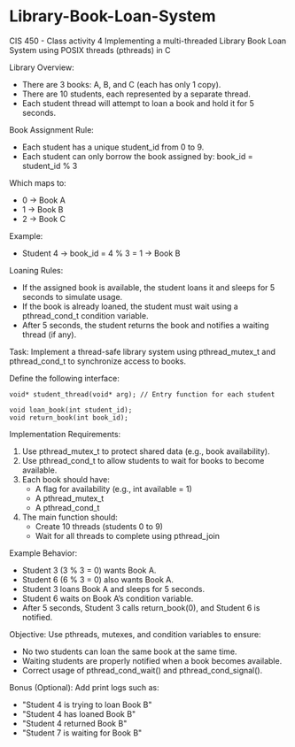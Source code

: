 # Library-Book-Loan-System

CIS 450 - Class activity 4
Implementing a multi-threaded Library Book Loan System using POSIX threads (pthreads) in C

Library Overview:
- There are 3 books: A, B, and C (each has only 1 copy).
- There are 10 students, each represented by a separate thread.
- Each student thread will attempt to loan a book and hold it for 5 seconds.

Book Assignment Rule:
- Each student has a unique student_id from 0 to 9.
- Each student can only borrow the book assigned by: book_id = student_id % 3

Which maps to:
- 0 → Book A
- 1 → Book B
- 2 → Book C

Example:
- Student 4 → book_id = 4 % 3 = 1 → Book B

Loaning Rules:
- If the assigned book is available, the student loans it and sleeps for 5 seconds to simulate usage.
- If the book is already loaned, the student must wait using a pthread_cond_t condition variable.
- After 5 seconds, the student returns the book and notifies a waiting thread (if any).

Task:
Implement a thread-safe library system using pthread_mutex_t and pthread_cond_t to synchronize access to books.

Define the following interface:

    void* student_thread(void* arg); // Entry function for each student

    void loan_book(int student_id);
    void return_book(int book_id);

Implementation Requirements:
1. Use pthread_mutex_t to protect shared data (e.g., book availability).
2. Use pthread_cond_t to allow students to wait for books to become available.
3. Each book should have:
    - A flag for availability (e.g., int available = 1)
    - A pthread_mutex_t
    - A pthread_cond_t
4. The main function should:
    - Create 10 threads (students 0 to 9)
    - Wait for all threads to complete using pthread_join

Example Behavior:
- Student 3 (3 % 3 = 0) wants Book A.
- Student 6 (6 % 3 = 0) also wants Book A.
- Student 3 loans Book A and sleeps for 5 seconds.
- Student 6 waits on Book A’s condition variable.
- After 5 seconds, Student 3 calls return_book(0), and Student 6 is notified.

Objective:
Use pthreads, mutexes, and condition variables to ensure:
- No two students can loan the same book at the same time.
- Waiting students are properly notified when a book becomes available.
- Correct usage of pthread_cond_wait() and pthread_cond_signal().

Bonus (Optional):
Add print logs such as:
- "Student 4 is trying to loan Book B"
- "Student 4 has loaned Book B"
- "Student 4 returned Book B"
- "Student 7 is waiting for Book B"

